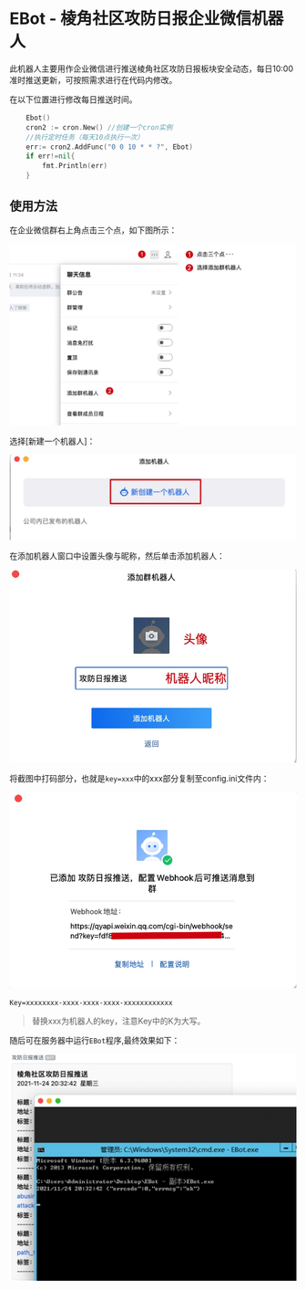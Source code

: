 # EBot - 棱角社区攻防日报企业微信机器人

此机器人主要用作企业微信进行推送棱角社区攻防日报板块安全动态，每日10:00准时推送更新，可按照需求进行在代码内修改。

在以下位置进行修改每日推送时间。
```go
	Ebot()
	cron2 := cron.New() //创建一个cron实例
	//执行定时任务（每天10点执行一次）
	err:= cron2.AddFunc("0 0 10 * * ?", Ebot)
	if err!=nil{
		fmt.Println(err)
	}
```

## 使用方法

在企业微信群右上角点击三个点，如下图所示：

![](media/16370516664564/16377565866046.jpg)

选择[新建一个机器人]：

![](media/16370516664564/16377566329841.jpg)

在添加机器人窗口中设置头像与昵称，然后单击添加机器人：

![](media/16370516664564/16377566889986.jpg)

将截图中打码部分，也就是`key=xxx`中的xxx部分复制至config.ini文件内：

![](media/16370516664564/16377567691102.jpg)

```
Key=xxxxxxxx-xxxx-xxxx-xxxx-xxxxxxxxxxxx
```

> 替换xxx为机器人的key，注意Key中的K为大写。

随后可在服务器中运行`EBot`程序,最终效果如下：

![](media/16370516664564/16377572473539.jpg)



